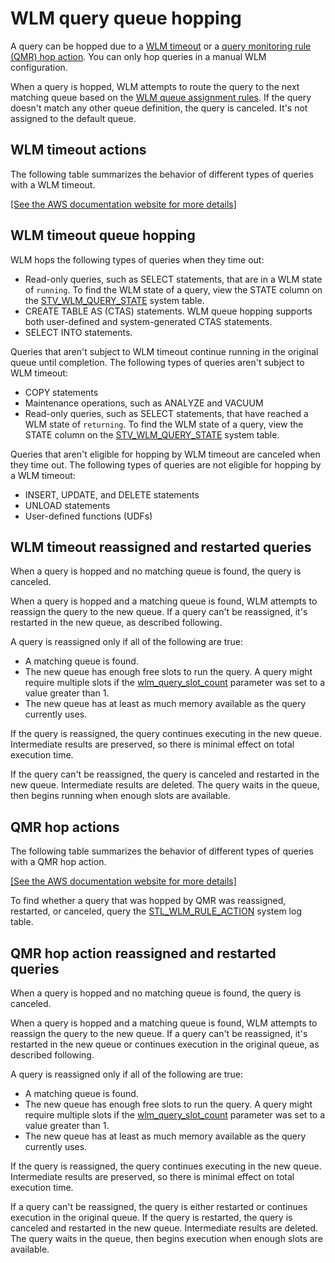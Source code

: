 # WLM query queue hopping<a name="wlm-queue-hopping"></a>

A query can be hopped due to a [WLM timeout](cm-c-defining-query-queues.md#wlm-timeout) or a [query monitoring rule \(QMR\) hop action](cm-c-wlm-query-monitoring-rules.md#cm-c-wlm-defining-query-monitoring-rules)\. You can only hop queries in a manual WLM configuration\. 

When a query is hopped, WLM attempts to route the query to the next matching queue based on the [WLM queue assignment rules](cm-c-wlm-queue-assignment-rules.md)\. If the query doesn't match any other queue definition, the query is canceled\. It's not assigned to the default queue\. 

## WLM timeout actions<a name="wlm-queue-hopping-summary"></a>

The following table summarizes the behavior of different types of queries with a WLM timeout\.

[\[See the AWS documentation website for more details\]](http://docs.aws.amazon.com/redshift/latest/dg/wlm-queue-hopping.html)

## WLM timeout queue hopping<a name="wlm-timeout-queue-hopping"></a>

WLM hops the following types of queries when they time out:
+ Read\-only queries, such as SELECT statements, that are in a WLM state of `running`\. To find the WLM state of a query, view the STATE column on the [STV\_WLM\_QUERY\_STATE](r_STV_WLM_QUERY_STATE.md) system table\. 
+ CREATE TABLE AS \(CTAS\) statements\. WLM queue hopping supports both user\-defined and system\-generated CTAS statements\. 
+ SELECT INTO statements\.

Queries that aren't subject to WLM timeout continue running in the original queue until completion\. The following types of queries aren't subject to WLM timeout:
+ COPY statements
+ Maintenance operations, such as ANALYZE and VACUUM
+ Read\-only queries, such as SELECT statements, that have reached a WLM state of `returning`\. To find the WLM state of a query, view the STATE column on the [STV\_WLM\_QUERY\_STATE](r_STV_WLM_QUERY_STATE.md) system table\. 

Queries that aren't eligible for hopping by WLM timeout are canceled when they time out\. The following types of queries are not eligible for hopping by a WLM timeout:
+ INSERT, UPDATE, and DELETE statements
+ UNLOAD statements
+ User\-defined functions \(UDFs\)

## WLM timeout reassigned and restarted queries<a name="wlm-timeout-reassigned-and-restarted-queries"></a>

When a query is hopped and no matching queue is found, the query is canceled\.

When a query is hopped and a matching queue is found, WLM attempts to reassign the query to the new queue\. If a query can't be reassigned, it's restarted in the new queue, as described following\.

A query is reassigned only if all of the following are true:
+ A matching queue is found\.
+ The new queue has enough free slots to run the query\. A query might require multiple slots if the [wlm\_query\_slot\_count](r_wlm_query_slot_count.md) parameter was set to a value greater than 1\.
+ The new queue has at least as much memory available as the query currently uses\. 

If the query is reassigned, the query continues executing in the new queue\. Intermediate results are preserved, so there is minimal effect on total execution time\. 

If the query can't be reassigned, the query is canceled and restarted in the new queue\. Intermediate results are deleted\. The query waits in the queue, then begins running when enough slots are available\.

## QMR hop actions<a name="qmr-hop-action-queue-hopping"></a>

The following table summarizes the behavior of different types of queries with a QMR hop action\.

[\[See the AWS documentation website for more details\]](http://docs.aws.amazon.com/redshift/latest/dg/wlm-queue-hopping.html)

To find whether a query that was hopped by QMR was reassigned, restarted, or canceled, query the [STL\_WLM\_RULE\_ACTION](r_STL_WLM_RULE_ACTION.md) system log table\.

## QMR hop action reassigned and restarted queries<a name="qmr-hop-action-reassigned-and-restarted-queries"></a>

When a query is hopped and no matching queue is found, the query is canceled\.

When a query is hopped and a matching queue is found, WLM attempts to reassign the query to the new queue\. If a query can't be reassigned, it's restarted in the new queue or continues execution in the original queue, as described following\.

A query is reassigned only if all of the following are true:
+ A matching queue is found\.
+ The new queue has enough free slots to run the query\. A query might require multiple slots if the [wlm\_query\_slot\_count](r_wlm_query_slot_count.md) parameter was set to a value greater than 1\.
+ The new queue has at least as much memory available as the query currently uses\. 

If the query is reassigned, the query continues executing in the new queue\. Intermediate results are preserved, so there is minimal effect on total execution time\. 

If a query can't be reassigned, the query is either restarted or continues execution in the original queue\. If the query is restarted, the query is canceled and restarted in the new queue\. Intermediate results are deleted\. The query waits in the queue, then begins execution when enough slots are available\.